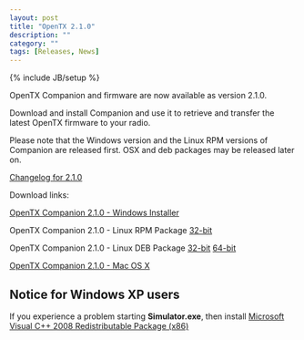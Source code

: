 ```yaml
---
layout: post
title: "OpenTX 2.1.0"
description: ""
category: ""
tags: [Releases, News]
---
```

{% include JB/setup %}

OpenTX Companion and firmware are now available as version 2.1.0.
 
Download and install Companion and use it to retrieve and transfer the latest OpenTX firmware to your radio.

Please note that the Windows version and the Linux RPM versions of Companion are released first. OSX and deb packages may be released later on.

[Changelog for 2.1.0](https://github.com/opentx/opentx/releases/tag/2.1.0)

Download links:

[OpenTX Companion 2.1.0 - Windows Installer](http://downloads-21.open-tx.org/companion/companionInstall_2.1.0.exe)

OpenTX Companion 2.1.0 - Linux RPM Package [32-bit](http://downloads-21.open-tx.org/companion/companion-2.1.0-i686.rpm)

OpenTX Companion 2.1.0 - Linux DEB Package [32-bit](http://downloads-21.open-tx.org/companion/companion_2.1.0_i386.deb) [64-bit](http://downloads-21.open-tx.org/companion/companion_2.1.0_amd64.deb)

[OpenTX Companion 2.1.0 - Mac OS X](http://downloads-21.open-tx.org/companion/companion-macosx-2.1.0.dmg) 

## Notice for Windows XP users
If you experience a problem starting **Simulator.exe**, then install [Microsoft Visual C++ 2008 Redistributable Package (x86)](http://www.microsoft.com/en-us/download/details.aspx?id=29)
